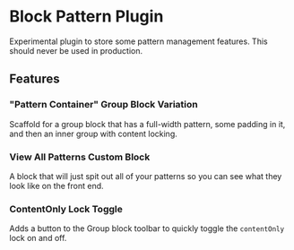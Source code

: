 # Block Pattern Plugin

Experimental plugin to store some pattern management features. This should never be used in production.

## Features

### "Pattern Container" Group Block Variation

Scaffold for a group block that has a full-width pattern, some padding in it, and then an inner group with content locking.

### View All Patterns Custom Block

A block that will just spit out all of your patterns so you can see what they look like on the front end.

### ContentOnly Lock Toggle

Adds a button to the Group block toolbar to quickly toggle the `contentOnly` lock on and off.
